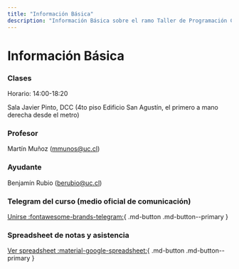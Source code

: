```yaml
---
title: "Información Básica"
description: "Información Básica sobre el ramo Taller de Programación Competitiva W IIC255X-202Y-Z"
---
```



# Información Básica

### Clases

Horario: 14:00-18:20

Sala Javier Pinto, DCC (4to piso Edificio San Agustín, el primero a mano derecha desde el metro)

### Profesor

Martín Muñoz (<mmunos@uc.cl>)

### Ayudante

Benjamín Rubio (<berubio@uc.cl>)

### Telegram del curso (medio oficial de comunicación)

[Unirse :fontawesome-brands-telegram:](https://t.me/joinchat/BnXT11P6uLrfCpUIZWk25Q){ .md-button .md-button--primary }

### Spreadsheet de notas y asistencia

[Ver spreadsheet :material-google-spreadsheet:](https://docs.google.com/spreadsheets/d/1ioERtF_ZxN1g8T1P7kLeBK4DbwcEaAGn_BZS6oKvpiE){ .md-button .md-button--primary }
